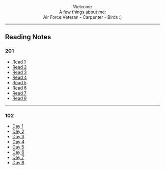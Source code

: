 
<div align ="center"> Welcome </div>
<div align ="center">A few things about me:</div>
<div align ="center"> Air Force Veteran - Carpenter - Birds :)</div>

---
## Reading Notes
### 201

- [Read 1](read-01.md)
- [Read 2](read-02.md)
- [Read 3](read-03.md)
- [Read 4](read-04.md)
- [Read 5](read-05.md)
- [Read 6](read-06.md)
- [Read 7](read-07.md)
- [Read 8](read-08.md)

---

### 102

- [Day 1](day-1-reading-notes.md)
- [Day 2](day-2-reading-notes.md)
- [Day 3](day-3-reading-notes.md)
- [Day 4](day-4-reading-notes.md)
- [Day 5](day-5-reading-notes.md)
- [Day 6](day-6-reading-notes.md)
- [Day 7](day-7-reading-notes.md)
- [Day 8](day-8-reading-notes.md)